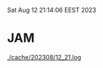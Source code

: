 Sat Aug 12 21:14:06 EEST 2023
# JAM
<a href='./cache/202308/12_21.log'>./cache/202308/12_21.log</a>
